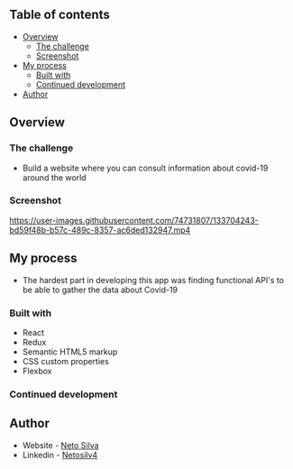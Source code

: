 ## Table of contents

- [Overview](#overview)
  - [The challenge](#the-challenge)
  - [Screenshot](#screenshot)
- [My process](#my-process)
  - [Built with](#built-with)
  - [Continued development](#continued-development)
- [Author](#author)

## Overview

### The challenge

- Build a website where you can consult information about covid-19 around the world

### Screenshot

https://user-images.githubusercontent.com/74731807/133704243-bd59f48b-b57c-489c-8357-ac6ded132947.mp4

## My process

- The hardest part in developing this app was finding functional API's to be able to gather the data about Covid-19 

### Built with

- React
- Redux
- Semantic HTML5 markup
- CSS custom properties
- Flexbox


### Continued development

## Author

- Website - [Neto Silva](https://netosilv4.github.io/)
- Linkedin - [Netosilv4](https://www.linkedin.com/in/netosilv4/)
